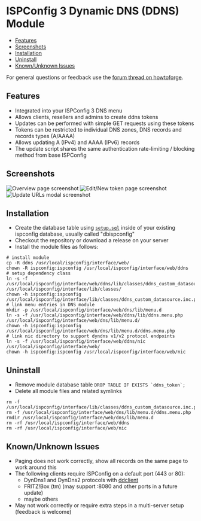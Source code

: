 # ISPConfig 3 Dynamic DNS (DDNS) Module

- [Features](#features)
- [Screenshots](#screenshots)
- [Installation](#installation)
- [Uninstall](#uninstall)
- [Known/Unknown Issues](#knownunknown-issues)

For general questions or feedback use the [forum thread on howtoforge](https://www.howtoforge.com/community/threads/ispconfig-3-danymic-dns-ddns-module.87967/).

## Features
- Integrated into your ISPConfig 3 DNS menu
- Allows clients, resellers and admins to create ddns tokens
- Updates can be performed with simple GET requests using these tokens
- Tokens can be restricted to individual DNS zones, DNS records and records types (A/AAAA)
- Allows updating A (IPv4) and AAAA (IPv6) records
- The update script shares the same authentication rate-limiting / blocking method from base ISPConfig

## Screenshots
![Overview page screenshot](https://user-images.githubusercontent.com/3976393/141506890-7c235b39-6ad9-4519-a482-4f2e8d44740c.png)
![Edit/New token page screenshot](https://user-images.githubusercontent.com/3976393/141506913-5b56f809-f255-49f8-b7da-fc2dd080c3ff.png)
![Update URLs modal screenshot](https://user-images.githubusercontent.com/3976393/141506922-36a59235-7344-475b-a0ec-77323084f5e5.png)


## Installation
- Create the database table using [`setup.sql`](setup.sql) inside of your existing ispconfig database, usually called "dbispconfig"
- Checkout the repository or download a release on your server
- Install the module files as follows:
````
# install module
cp -R ddns /usr/local/ispconfig/interface/web/
chown -R ispconfig:ispconfig /usr/local/ispconfig/interface/web/ddns
# setup dependency class
ln -s -f /usr/local/ispconfig/interface/web/ddns/lib/classes/ddns_custom_datasource.inc.php /usr/local/ispconfig/interface/lib/classes/
chown -h ispconfig:ispconfig /usr/local/ispconfig/interface/lib/classes/ddns_custom_datasource.inc.php
# link menu entries in DNS module
mkdir -p /usr/local/ispconfig/interface/web/dns/lib/menu.d
ln -s -f /usr/local/ispconfig/interface/web/ddns/lib/ddns.menu.php /usr/local/ispconfig/interface/web/dns/lib/menu.d/
chown -h ispconfig:ispconfig /usr/local/ispconfig/interface/web/dns/lib/menu.d/ddns.menu.php
# link nic directory to support dyndns v1/v2 protocol endpoints
ln -s -f /usr/local/ispconfig/interface/web/ddns/nic /usr/local/ispconfig/interface/web/
chown -h ispconfig:ispconfig /usr/local/ispconfig/interface/web/nic
````

## Uninstall
- Remove module database table ``DROP TABLE IF EXISTS `ddns_token`;``
- Delete all module files and related symlinks
````
rm -f /usr/local/ispconfig/interface/lib/classes/ddns_custom_datasource.inc.php
rm -f /usr/local/ispconfig/interface/web/dns/lib/menu.d/ddns.menu.php
rmdir /usr/local/ispconfig/interface/web/dns/lib/menu.d
rm -rf /usr/local/ispconfig/interface/web/ddns
rm -rf /usr/local/ispconfig/interface/web/nic
````

## Known/Unknown Issues
- Paging does not work correctly, show all records on the same page to work around this
- The following clients require ISPConfig on a default port (443 or 80):
  - DynDns1 and DynDns2 protocols with [ddclient](https://github.com/ddclient/ddclient)
  - FRITZ!Box (tm) (may support :8080 and other ports in a future update)
  - maybe others
- May not work correctly or require extra steps in a multi-server setup (feedback is welcome)

